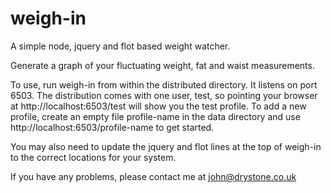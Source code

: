 weigh-in
========

A simple node, jquery and flot based weight watcher.

Generate a graph of your fluctuating weight, fat and waist measurements.

To use, run weigh-in from within the distributed directory. It listens on port
6503. The distribution comes with one user, test, so pointing your browser at
http://localhost:6503/test will show you the test profile. To add a new
profile, create an empty file profile-name in the data directory and use
http://localhost:6503/profile-name to get started.

You may also need to update the jquery and flot lines at the top of weigh-in to
the correct locations for your system.

If you have any problems, please contact me at john@drystone.co.uk

